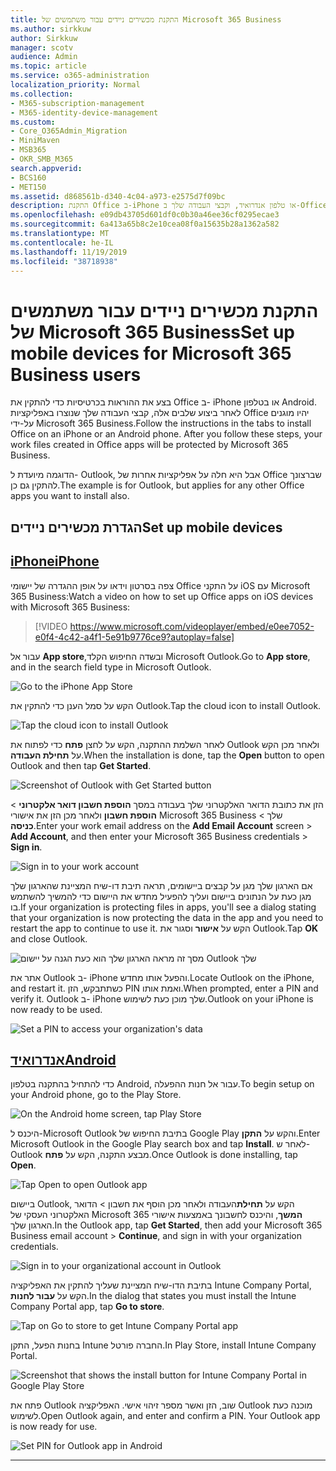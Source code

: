 ```yaml
---
title: התקנת מכשירים ניידים עבור משתמשים של Microsoft 365 Business
ms.author: sirkkuw
author: Sirkkuw
manager: scotv
audience: Admin
ms.topic: article
ms.service: o365-administration
localization_priority: Normal
ms.collection:
- M365-subscription-management
- M365-identity-device-management
ms.custom:
- Core_O365Admin_Migration
- MiniMaven
- MSB365
- OKR_SMB_M365
search.appverid:
- BCS160
- MET150
ms.assetid: d868561b-d340-4c04-a973-e2575d7f09bc
description: התקנת Office ב-iPhone או טלפון אנדרואיד, וקבצי העבודה שלך ב-Office apps יהיה מוגן על ידי Microsoft 365 Business.
ms.openlocfilehash: e09db43705d601df0c0b30a46ee36cf0295ecae3
ms.sourcegitcommit: 6a413a65b8c2e10cea08f0a15635b28a1362a582
ms.translationtype: MT
ms.contentlocale: he-IL
ms.lasthandoff: 11/19/2019
ms.locfileid: "38718938"
---
```

# <a name="set-up-mobile-devices-for-microsoft-365-business-users"></a><span data-ttu-id="29879-103">התקנת מכשירים ניידים עבור משתמשים של Microsoft 365 Business</span><span class="sxs-lookup"><span data-stu-id="29879-103">Set up mobile devices for Microsoft 365 Business users</span></span>

<span data-ttu-id="29879-p101">בצע את ההוראות בכרטיסיות כדי להתקין את Office ב- iPhone או בטלפון Android. לאחר ביצוע שלבים אלה, קבצי העבודה שלך שנוצרו באפליקציות Office יהיו מוגנים על-ידי Microsoft 365 Business.</span><span class="sxs-lookup"><span data-stu-id="29879-p101">Follow the instructions in the tabs to install Office on an iPhone or an Android phone. After you follow these steps, your work files created in Office apps will be protected by Microsoft 365 Business.</span></span>

  
<span data-ttu-id="29879-106">הדוגמה מיועדת ל- Outlook, אבל היא חלה על אפליקציות אחרות של Office שברצונך להתקין גם כן.</span><span class="sxs-lookup"><span data-stu-id="29879-106">The example is for Outlook, but applies for any other Office apps you want to install also.</span></span>
  
## <a name="set-up-mobile-devices"></a><span data-ttu-id="29879-107">הגדרת מכשירים ניידים</span><span class="sxs-lookup"><span data-stu-id="29879-107">Set up mobile devices</span></span>

## <a name="iphonetabiphone"></a>[<span data-ttu-id="29879-108">iPhone</span><span class="sxs-lookup"><span data-stu-id="29879-108">iPhone</span></span>](#tab/iPhone)
  
<span data-ttu-id="29879-109">צפה בסרטון וידאו על אופן ההגדרה של יישומי Office על התקני iOS עם Microsoft 365 Business:</span><span class="sxs-lookup"><span data-stu-id="29879-109">Watch a video on how to set up Office apps on iOS devices with Microsoft 365 Business:</span></span>

> [!VIDEO https://www.microsoft.com/videoplayer/embed/e0ee7052-e0f4-4c42-a4f1-5e91b9776ce9?autoplay=false] 

<span data-ttu-id="29879-110">עבור אל **App store**,ובשדה החיפוש הקלד Microsoft Outlook.</span><span class="sxs-lookup"><span data-stu-id="29879-110">Go to **App store**, and in the search field type in Microsoft Outlook.</span></span>
  
![Go to the iPhone App Store](media/886913de-76e5-4883-8ed0-4eb3ec06188f.png)
  
<span data-ttu-id="29879-112">הקש על סמל הענן כדי להתקין את Outlook.</span><span class="sxs-lookup"><span data-stu-id="29879-112">Tap the cloud icon to install Outlook.</span></span>
  
![Tap the cloud icon to install Outlook](media/665e1620-948a-4ab8-b914-dca49530142c.png)
  
<span data-ttu-id="29879-114">לאחר השלמת ההתקנה, הקש על לחצן **פתח** כדי לפתוח את Outlook ולאחר מכן הקש על **תחילת העבודה**.</span><span class="sxs-lookup"><span data-stu-id="29879-114">When the installation is done, tap the **Open** button to open Outlook and then tap **Get Started**.</span></span>
  
![Screenshot of Outlook with Get Started button](media/005bedec-ae50-4d75-b3bb-e7cef9e2561c.png)
  
<span data-ttu-id="29879-116">הזן את כתובת הדואר האלקטרוני שלך בעבודה במסך **הוספת חשבון דואר אלקטרוני** \> **הוספת חשבון** ולאחר מכן הזן את אישורי Microsoft 365 Business שלך \> **כניסה**.</span><span class="sxs-lookup"><span data-stu-id="29879-116">Enter your work email address on the **Add Email Account** screen \> **Add Account**, and then enter your Microsoft 365 Business credentials \> **Sign in**.</span></span>
  
![Sign in to your work account](media/3cef1fb5-7bec-4d3d-8542-872b731ce19f.png)
  
<span data-ttu-id="29879-118">אם הארגון שלך מגן על קבצים ביישומים, תראה תיבת דו-שיח המציינת שהארגון שלך מגן כעת על הנתונים ביישום ועליך להפעיל מחדש את היישום כדי להמשיך להשתמש בו.</span><span class="sxs-lookup"><span data-stu-id="29879-118">If your organization is protecting files in apps, you'll see a dialog stating that your organization is now protecting the data in the app and you need to restart the app to continue to use it.</span></span> <span data-ttu-id="29879-119">הקש על **אישור** וסגור את Outlook.</span><span class="sxs-lookup"><span data-stu-id="29879-119">Tap **OK** and close Outlook.</span></span> 
  
![מסך זה מראה הארגון שלך הוא כעת הגנה על יישום Outlook שלך](media/fb4c1c84-b1e9-42e1-8070-c13dcf79fb09.png)
  
<span data-ttu-id="29879-121">אתר את Outlook ב- iPhone והפעל אותו מחדש.</span><span class="sxs-lookup"><span data-stu-id="29879-121">Locate Outlook on the iPhone, and restart it.</span></span> <span data-ttu-id="29879-122">כשתתבקש, הזן PIN ואמת אותו.</span><span class="sxs-lookup"><span data-stu-id="29879-122">When prompted, enter a PIN and verify it.</span></span> <span data-ttu-id="29879-123">Outlook ב- iPhone שלך מוכן כעת לשימוש.</span><span class="sxs-lookup"><span data-stu-id="29879-123">Outlook on your iPhone is now ready to be used.</span></span>
  
![Set a PIN to access your organization's data](media/64f2630b-3164-47a4-9dd6-ca0c29ed5fb3.png)
  
## <a name="androidtabandroid"></a>[<span data-ttu-id="29879-125">אנדרואיד</span><span class="sxs-lookup"><span data-stu-id="29879-125">Android</span></span>](#tab/Android)
  
<span data-ttu-id="29879-126">כדי להתחיל בהתקנה בטלפון Android, עבור אל חנות ההפעלה.</span><span class="sxs-lookup"><span data-stu-id="29879-126">To begin setup on your Android phone, go to the Play Store.</span></span>
  
![On the Android home screen, tap Play Store](media/93df88e7-c778-40e1-b35e-868ca6e97f6c.png)
  
<span data-ttu-id="29879-128">היכנס ל-Microsoft Outlook בתיבת החיפוש של Google Play והקש על **התקן**.</span><span class="sxs-lookup"><span data-stu-id="29879-128">Enter Microsoft Outlook in the Google Play search box and tap **Install**.</span></span> <span data-ttu-id="29879-129">לאחר ש-Outlook מבצע התקנה, הקש על **פתח**.</span><span class="sxs-lookup"><span data-stu-id="29879-129">Once Outlook is done installing, tap **Open**.</span></span>
  
![Tap Open to open Outlook app](media/8b4c5937-8875-4b5a-a5b6-b8c6c9cd6240.png)
  
<span data-ttu-id="29879-131">ביישום Outlook, הקש על **תחילת**העבודה ולאחר מכן הוסף את חשבון \> הדואר האלקטרוני העסקי של Microsoft 365 **המשך**, והיכנס לחשבונך באמצעות אישורי הארגון שלך.</span><span class="sxs-lookup"><span data-stu-id="29879-131">In the Outlook app, tap **Get Started**, then add your Microsoft 365 Business email account \> **Continue**, and sign in with your organization credentials.</span></span>
  
![Sign in to your organizational account in Outlook](media/18f67c66-4bab-4b99-94bd-080839312e29.png)
  
<span data-ttu-id="29879-133">בתיבת הדו-שיח המציינת שעליך להתקין את האפליקציה Intune Company Portal, הקש על **עבור לחנות**.</span><span class="sxs-lookup"><span data-stu-id="29879-133">In the dialog that states you must install the Intune Company Portal app, tap **Go to store**.</span></span>
  
![Tap on Go to store to get Intune Company Portal app](media/a702d712-5622-45dd-a511-b1adaee63071.png)
  
<span data-ttu-id="29879-135">בחנות הפעל, התקן Intune החברה פורטל.</span><span class="sxs-lookup"><span data-stu-id="29879-135">In Play Store, install Intune Company Portal.</span></span>
  
![Screenshot that shows the install button for Intune Company Portal in Google Play Store](media/5e0408f2-3f37-44dd-80ed-13ca2ac6df0c.png)
  
<span data-ttu-id="29879-p105">פתח את Outlook שוב, הזן ואשר מספר זיהוי אישי. האפליקציה Outlook מוכנה כעת לשימוש.</span><span class="sxs-lookup"><span data-stu-id="29879-p105">Open Outlook again, and enter and confirm a PIN. Your Outlook app is now ready for use.</span></span>
  
![Set  PIN for Outlook app in Android](media/edb91afb-f1ed-451a-bc6b-8ccba664e055.png)
  
---


